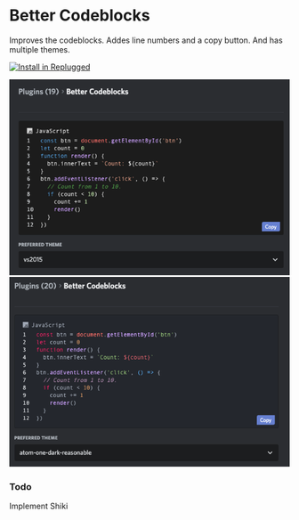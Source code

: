 # Better Codeblocks

Improves the codeblocks. Addes line numbers and a copy button. And has multiple themes.

[![Install in Replugged](https://img.shields.io/badge/-Install%20in%20Replugged-blue?style=for-the-badge&logo=none)](https://replugged.dev/install?identifier=qwerty-mods/better-codeblocks&source=github)

![Preview of vs2015 codeblocks theme](/plugins/better-codeblocks/assets/vs2015.png)
![Preview of atomdark codeblocks theme](/plugins/better-codeblocks/assets/atomdark.png)

### Todo

Implement Shiki
